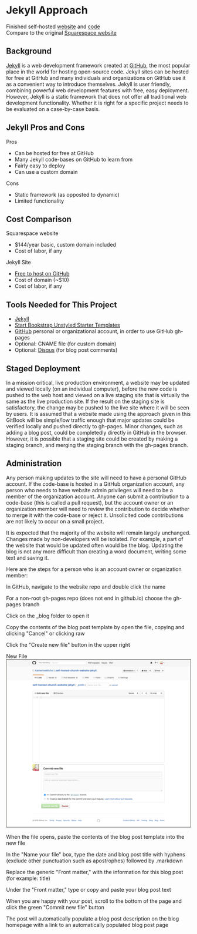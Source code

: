 # Jekyll Approach

Finished self-hosted [website](https://katherinemichel.github.io/self-hosted-church-website-jekyll) and [code](https://github.com/KatherineMichel/self-hosted-church-website-jekyll/tree/gh-pages)<br>
Compare to the original [Squarespace website](http://www.prettyprairieumc.org)

## Background

[Jekyll](https://jekyllrb.com) is a web development framework created at [GitHub](https://github.com), the most popular place in the world for hosting open-source code. Jekyll sites can be hosted for free at GitHub and many individuals and organizations on GitHub use it as a convenient way to introduce themselves. Jekyll is user friendly, combining powerful web development features with free, easy deployment. However, Jekyll is a static framework that does not offer all traditional web development functionality. Whether it is right for a specific project needs to be evaluated on a case-by-case basis. 
 
## Jekyll Pros and Cons

Pros
* Can be hosted for free at GitHub
* Many Jekyll code-bases on GitHub to learn from
* Fairly easy to deploy
* Can use a custom domain

Cons
* Static framework (as opposted to dynamic)
* Limited functionality

## Cost Comparison

Squarespace website
* $144/year basic, custom domain included
* Cost of labor, if any

Jekyll Site
* [Free to host on GitHub](https://help.github.com/articles/using-jekyll-as-a-static-site-generator-with-github-pages)
* Cost of domain (~$10)
* Cost of labor, if any

## Tools Needed for This Project

* [Jekyll](https://jekyllrb.com)
* [Start Bookstrap Unstyled Starter Templates](http://startbootstrap.com/template-categories/unstyled)
* [GitHub](https://github.com) personal or organizational account, in order to use GitHub gh-pages
* Optional: CNAME file (for custom domain)
* Optional: [Disqus](https://disqus.com) (for blog post comments)

## Staged Deployment

In a mission critical, live production environment, a website may be updated and viewed locally (on an individual computer), before the new code is pushed to the web host and viewed on a live staging site that is virtually the same as the live production site. If the result on the staging site is satisfactory, the change may be pushed to the live site where it will be seen by users. It is assumed that a website made using the approach given in this GitBook will be simple/low traffic enough that major updates could be verified locally and pushed directly to gh-pages. Minor changes, such as adding a blog post, could be completedly directly in GitHub in the browser. However, it is possible that a staging site could be created by making a staging branch, and merging the staging branch with the gh-pages branch. 

## Administration

Any person making updates to the site will need to have a personal GitHub account. If the code-base is hosted in a GitHub organization account, any person who needs to have website admin privileges will need to be a member of the organization account. Anyone can submit a contribution to a code-base (this is called a pull request), but the account owner or an organization member will need to review the contribution to decide whether to merge it with the code-base or reject it. Unsolicited code contributions are not likely to occur on a small project. 

It is expected that the majority of the website will remain largely unchanged. Changes made by non-developers will be isolated. For example, a part of the website that would be updated often would be the blog. Updating the blog is not any more difficult than creating a word document, writing some text and saving it. 

Here are the steps for a person who is an account owner or organization member: 

In GitHub, navigate to the website repo and double click the name

For a non-root gh-pages repo (does not end in github.io) choose the gh-pages branch

Click on the _blog folder to open it

Copy the contents of the blog post template by open the file, copying and clicking "Cancel" or clicking raw

Click the "Create new file" button in the upper right

New File
![](images/blog-post-new-file.png)

When the file opens, paste the contents of the blog post template into the new file

In the "Name your file" box, type the date and blog post title with hyphens (exclude other punctuation such as apostrophes) followed by .markdown

Replace the generic "Front matter," with the information for this blog post (for example: title)

Under the "Front matter," type or copy and paste your blog post text

When you are happy with your post, scroll to the bottom of the page and click the green "Commit new file" button

The post will automatically populate a blog post description on the blog homepage with a link to an automatically populated blog post page
